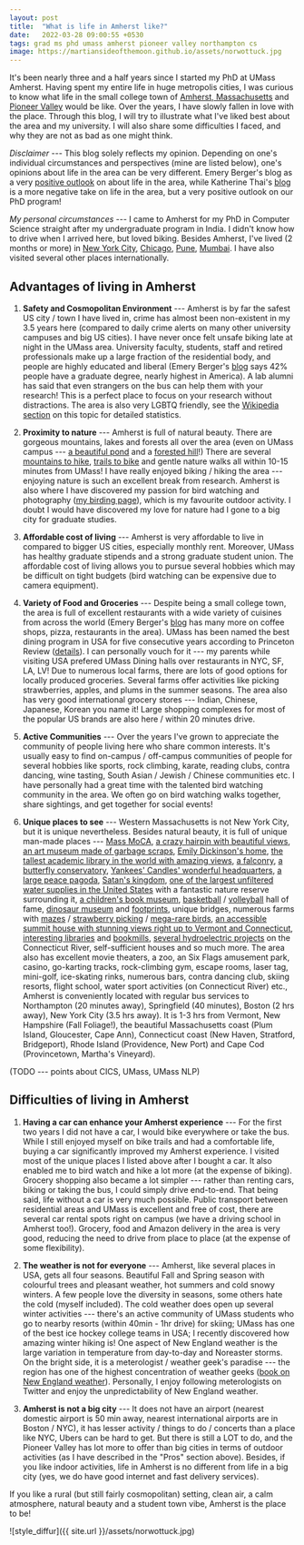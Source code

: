 ```yaml
---
layout: post
title:  "What is life in Amherst like?"
date:   2022-03-28 09:00:55 +0530
tags: grad ms phd umass amherst pioneer valley northampton cs
image: https://martiansideofthemoon.github.io/assets/norwottuck.jpg
---
```


It's been nearly three and a half years since I started my PhD at UMass Amherst. Having spent my entire life in huge metropolis cities, I was curious to know what life in the small college town of [Amherst, Massachusetts](https://en.wikipedia.org/wiki/Amherst,_Massachusetts) and [Pioneer Valley](https://en.wikipedia.org/wiki/Pioneer_Valley) would be like. Over the years, I have slowly fallen in love with the place. Through this blog, I will try to illustrate what I've liked best about the area and my university. I will also share some difficulties I faced, and why they are not as bad as one might think.

*Disclaimer* --- This blog solely reflects my opinion. Depending on one's individual circumstances and perspectives (mine are listed below), one's opinions about life in the area can be very different. Emery Berger's blog as a very [positive outlook](https://emeryberger.com/why-umass-rocks/) on about life in the area, while Katherine Thai's [blog](https://katherinethai.github.io/blog/i-hate-western-mass.html) is a more negative take on life in the area, but a very positive outlook on our PhD program!

*My personal circumstances* --- I came to Amherst for my PhD in Computer Science straight after my undergraduate program in India. I didn't know how to drive when I arrived here, but loved biking. Besides Amherst, I've lived (2 months or more) in [New York City](https://en.wikipedia.org/wiki/New_York_City), [Chicago](https://en.wikipedia.org/wiki/Chicago), [Pune](https://en.wikipedia.org/wiki/Pune), [Mumbai](https://en.wikipedia.org/wiki/Mumbai). I have also visited several other places internationally.

## Advantages of living in Amherst

1. **Safety and Cosmopolitan Environment** --- Amherst is by far the safest US city / town I have lived in, crime has almost been non-existent in my 3.5 years here (compared to daily crime alerts on many other university campuses and big US cities). I have never once felt unsafe biking late at night in the UMass area. University faculty, students, staff and retired professionals make up a large fraction of the residential body, and people are highly educated and liberal (Emery Berger's [blog](https://emeryberger.com/why-umass-rocks) says 42% people have a graduate degree, nearly highest in America). A lab alumni has said that even strangers on the bus can help them with your research! This is a perfect place to focus on your research without distractions. The area is also very LGBTQ friendly, see the [Wikipedia section](https://en.wikipedia.org/wiki/Pioneer_Valley#Large_LGBT_population) on this topic for detailed statistics.

2. **Proximity to nature** --- Amherst is full of natural beauty. There are gorgeous mountains, lakes and forests all over the area (even on UMass campus --- [a beautiful pond](https://en.wikipedia.org/wiki/Campus_Pond_(Amherst,_Massachusetts)) and a [forested hill](https://www.trailforks.com/region/orchard-hill--umass-trails/)!) There are several [mountains to hike](https://www.alltrails.com/us/massachusetts/amherst), [trails to bike](https://fntrails.org/trail-information/trail-maps/) and gentle nature walks all within 10-15 minutes from UMass! I have really enjoyed biking / hiking the area --- enjoying nature is such an excellent break from research. Amherst is also where I have discovered my passion for bird watching and photography ([my birding page](https://martiansideofthemoon.github.io/birding)), which is my favourite outdoor activity. I doubt I would have discovered my love for nature had I gone to a big city for graduate studies.

3. **Affordable cost of living** --- Amherst is very affordable to live in compared to bigger US cities, especially monthly rent. Moreover, UMass has healthy graduate stipends and a strong graduate student union. The affordable cost of living allows you to pursue several hobbies which may be difficult on tight budgets (bird watching can be expensive due to camera equipment).

4. **Variety of Food and Groceries** --- Despite being a small college town, the area is full of excellent restaurants with a wide variety of cuisines from across the world (Emery Berger's [blog](https://emeryberger.com/why-umass-rocks/) has many more on coffee shops, pizza, restaurants in the area). UMass has been named the best dining program in USA for five consecutive years according to Princeton Review ([details](https://www.umass.edu/news/article/umass-amherst-named-inaugural-great-campus-food-list-princeton-review)). I can personally vouch for it --- my parents while visiting USA prefered UMass Dining halls over restaurants in NYC, SF, LA, LV! Due to numerous local farms, there are lots of good options for locally produced groceries. Several farms offer activities like picking strawberries, apples, and plums in the summer seasons. The area also has very good international grocery stores --- Indian, Chinese, Japanese, Korean you name it! Large shopping complexes for most of the popular US brands are also here / within 20 minutes drive.

5. **Active Communities** --- Over the years I've grown to appreciate the community of people living here who share common interests. It's usually easy to find on-campus / off-campus communities of people for several hobbies like sports, rock climbing, karate, reading clubs, contra dancing, wine tasting, South Asian / Jewish / Chinese communities etc. I have personally had a great time with the talented bird watching community in the area. We often go on bird watching walks together, share sightings, and get together for social events!

6. **Unique places to see** --- Western Massachusetts is not New York City, but it is unique nevertheless. Besides natural beauty, it is full of unique man-made places --- [Mass MoCA](https://massmoca.org), [a crazy hairpin with beautiful views](https://www.berkshirehighguide.com/the-berkshires/art-and-culture/overlook/hairpin-turn-route-2), [an art museum made of garbage scraps](https://threesisterssanctuary.com/), [Emily Dickinson's home](https://www.emilydickinsonmuseum.org/), [the tallest academic library in the world with amazing views](https://en.wikipedia.org/wiki/W._E._B._Du_Bois_Library), [a falconry](https://www.newenglandfalconry.com/), [a butterfly conservatory](https://magicwings.com/), [Yankees' Candles' wonderful headquarters](https://en.wikipedia.org/wiki/Yankee_Candle), [a large peace pagoda](https://newenglandpeacepagoda.org), [Satan's kingdom](https://en.wikipedia.org/wiki/Satans_Kingdom,_Massachusetts), [one of the largest unfiltered water supplies in the United States](https://www.mass.gov/locations/quabbin-reservoir) with a fantastic nature reserve surrounding it, [a children's book museum](https://www.carlemuseum.org/), [basketball](https://www.hoophall.com) / [volleyball](https://www.volleyhall.org) hall of fame, [dinosaur museum](https://www.amherst.edu/museums/naturalhistory) and [footprints](https://thetrustees.org/place/dinosaur-footprints/), unique bridges, numerous farms with [mazes](https://mikesmaze.com) / [strawberry picking](https://www.yelp.com/search?find_desc=strawberry+picking&find_loc=Amherst%2C+MA) / [mega-rare birds](https://quabbinbirdingandbeyond.blogspot.com/2021/05/wilsons-phalaropes-in-east-meadows.html), [an accessible summit house with stunning views right up to Vermont and Connecticut](https://en.wikipedia.org/wiki/Mount_Holyoke), [interesting libraries](https://www.yiddishbookcenter.org/) and [bookmills](https://maq.ujw.mybluehost.me/), [several hydroelectric projects](https://en.wikipedia.org/wiki/Turners_Falls_Canal) on the Connecticut River, self-sufficient houses and so much more. The area also has excellent movie theaters, a zoo, an Six Flags amusement park, casino, go-karting tracks, rock-climbing gym, escape rooms, laser tag, mini-golf, ice-skating rinks, numerous bars, contra dancing club, skiing resorts, flight school, water sport activities (on Connecticut River) etc., Amherst is conveniently located with regular bus services to Northampton (20 minutes away), Springfield (40 minutes), Boston (2 hrs away), New York City (3.5 hrs away). It is 1-3 hrs from Vermont, New Hampshire (Fall Foliage!), the beautiful Massachusetts coast (Plum Island, Gloucester, Cape Ann), Connecticut coast (New Haven, Stratford, Bridgeport), Rhode Island (Providence, New Port) and Cape Cod (Provincetown, Martha's Vineyard).

(TODO --- points about CICS, UMass, UMass NLP)

## Difficulties of living in Amherst

1. **Having a car can enhance your Amherst experience** --- For the first two years I did not have a car, I would bike everywhere or take the bus. While I still enjoyed myself on bike trails and had a comfortable life, buying a car significantly improved my Amherst experience. I visited most of the unique places I listed above after I bought a car. It also enabled me to bird watch and hike a lot more (at the expense of biking). Grocery shopping also became a lot simpler --- rather than renting cars, biking or taking the bus, I could simply drive end-to-end. That being said, life without a car is very much possible. Public transport between residential areas and UMass is excellent and free of cost, there are several car rental spots right on campus (we have a driving school in Amherst too!). Grocery, food and Amazon delivery in the area is very good, reducing the need to drive from place to place (at the expense of some flexibility).

2. **The weather is not for everyone** --- Amherst, like several places in USA, gets all four seasons. Beautiful Fall and Spring season with colourful trees and pleasant weather, hot summers and cold snowy winters. A few people love the diversity in seasons, some others hate the cold (myself included). The cold weather does open up several winter activities --- there's an active community of UMass students who go to nearby resorts (within 40min - 1hr drive) for skiing; UMass has one of the best ice hockey college teams in USA; I recently discovered how amazing winter hiking is! One aspect of New England weather is the large variation in temperature from day-to-day and Noreaster storms. On the bright side, it is a meterologist / weather geek's paradise --- the region has one of the highest concentration of weather geeks ([book on New England weather](https://www.amazon.com/Mighty-Storms-New-England-Hurricanes/dp/1493043501)). Personally, I enjoy following meterologists on Twitter and enjoy the unpredictability of New England weather.

3. **Amherst is not a big city** --- It does not have an airport (nearest domestic airport is 50 min away, nearest international airports are in Boston / NYC), it has lesser activity / things to do / concerts than a place like NYC, Ubers can be hard to get. But there is still a LOT to do, and the Pioneer Valley has lot more to offer than big cities in terms of outdoor activities (as I have described in the "Pros" section above). Besides, if you like indoor activities, life in Amherst is no different from life in a big city (yes, we do have good internet and fast delivery services).

If you like a rural (but still fairly cosmopolitan) setting, clean air, a calm atmosphere, natural beauty and a student town vibe, Amherst is the place to be!

![style_diffur]({{ site.url }}/assets/norwottuck.jpg)